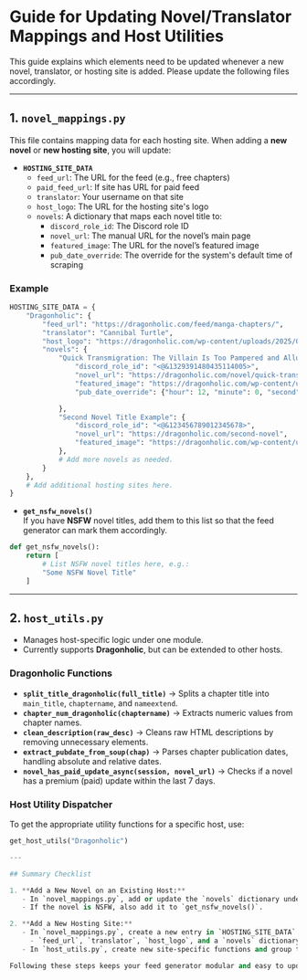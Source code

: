 # Guide for Updating Novel/Translator Mappings and Host Utilities

This guide explains which elements need to be updated whenever a new novel, translator, or hosting site is added. Please update the following files accordingly.

---

## 1. `novel_mappings.py`

This file contains mapping data for each hosting site. When adding a **new novel** or **new hosting site**, you will update:

- **`HOSTING_SITE_DATA`**  
  - `feed_url`: The URL for the feed (e.g., free chapters)
  - `paid_feed_url`: If site has URL for paid feed
  - `translator`: Your username on that site  
  - `host_logo`: The URL for the hosting site's logo  
  - `novels`: A dictionary that maps each novel title to:
    - `discord_role_id`: The Discord role ID  
    - `novel_url`: The manual URL for the novel’s main page  
    - `featured_image`: The URL for the novel’s featured image
    - `pub_date_override`: The override for the system's default time of scraping

### Example

```python
HOSTING_SITE_DATA = {
    "Dragonholic": {
        "feed_url": "https://dragonholic.com/feed/manga-chapters/",
        "translator": "Cannibal Turtle",
        "host_logo": "https://dragonholic.com/wp-content/uploads/2025/01/Web-Logo-White.png",
        "novels": {
            "Quick Transmigration: The Villain Is Too Pampered and Alluring": {
                "discord_role_id": "<@&1329391480435114005>",
                "novel_url": "https://dragonholic.com/novel/quick-transmigration-the-villain-is-too-pampered-and-alluring/",
                "featured_image": "https://dragonholic.com/wp-content/uploads/2024/08/177838.jpg",
                "pub_date_override": {"hour": 12, "minute": 0, "second": 0}

            },
            "Second Novel Title Example": {
                "discord_role_id": "<@&123456789012345678>",
                "novel_url": "https://dragonholic.com/second-novel",
                "featured_image": "https://dragonholic.com/wp-content/uploads/2024/08/second-novel.jpg"
            },
            # Add more novels as needed.
        }
    },
    # Add additional hosting sites here.
}
```

- **`get_nsfw_novels()`**  
  If you have **NSFW** novel titles, add them to this list so that the feed generator can mark them accordingly.

```python
def get_nsfw_novels():
    return [
        # List NSFW novel titles here, e.g.:
        "Some NSFW Novel Title"
    ]
```

---

## **2. `host_utils.py`**  

- Manages host-specific logic under one module.  
- Currently supports **Dragonholic**, but can be extended to other hosts.  

### **Dragonholic Functions**  
- **`split_title_dragonholic(full_title)`** → Splits a chapter title into `main_title`, `chaptername`, and `nameextend`.  
- **`chapter_num_dragonholic(chaptername)`** → Extracts numeric values from chapter names.  
- **`clean_description(raw_desc)`** → Cleans raw HTML descriptions by removing unnecessary elements.  
- **`extract_pubdate_from_soup(chap)`** → Parses chapter publication dates, handling absolute and relative dates.  
- **`novel_has_paid_update_async(session, novel_url)`** → Checks if a novel has a premium (paid) update within the last 7 days.  

### **Host Utility Dispatcher**  
To get the appropriate utility functions for a specific host, use:  
```python
get_host_utils("Dragonholic")

---

## Summary Checklist

1. **Add a New Novel on an Existing Host:**
   - In `novel_mappings.py`, add or update the `novels` dictionary under the appropriate host in `HOSTING_SITE_DATA`.
   - If the novel is NSFW, also add it to `get_nsfw_novels()`.

2. **Add a New Hosting Site:**
   - In `novel_mappings.py`, create a new entry in `HOSTING_SITE_DATA` with:
     - `feed_url`, `translator`, `host_logo`, and a `novels` dictionary.
   - In `host_utils.py`, create new site‑specific functions and group them in a new dictionary. Update `get_host_utils(host)` to return that dictionary.

Following these steps keeps your feed generator modular and easy to update.
